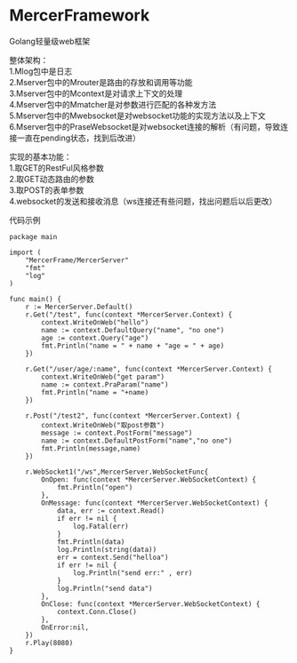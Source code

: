 # MercerFramework

Golang轻量级web框架  
  
整体架构：  
1.Mlog包中是日志  
2.Mserver包中的Mrouter是路由的存放和调用等功能  
3.Mserver包中的Mcontext是对请求上下文的处理  
4.Mserver包中的Mmatcher是对参数进行匹配的各种发方法  
5.Mserver包中的Mwebsocket是对websocket功能的实现方法以及上下文  
6.Mserver包中的PraseWebsocket是对websocket连接的解析（有问题，导致连接一直在pending状态，找到后改进）  
  
实现的基本功能：  
 1.取GET的RestFul风格参数  
 2.取GET动态路由的参数  
 3.取POST的表单参数  
 4.websocket的发送和接收消息（ws连接还有些问题，找出问题后以后更改）  
  
代码示例 
  
```Golang
package main

import (
	"MercerFrame/MercerServer"
	"fmt"
	"log"
)

func main() {
	r := MercerServer.Default()
	r.Get("/test", func(context *MercerServer.Context) {
		context.WriteOnWeb("hello")
		name := context.DefaultQuery("name", "no one")
		age := context.Query("age")
		fmt.Println("name = " + name + "age = " + age)
	})

	r.Get("/user/age/:name", func(context *MercerServer.Context) {
		context.WriteOnWeb("get param")
		name := context.PraParam("name")
		fmt.Println("name = "+name)
	})

	r.Post("/test2", func(context *MercerServer.Context) {
		context.WriteOnWeb("取post参数")
		message := context.PostForm("message")
		name := context.DefaultPostForm("name","no one")
		fmt.Println(message,name)
	})

	r.WebSocket1("/ws",MercerServer.WebSocketFunc{
		OnOpen: func(context *MercerServer.WebSocketContext) {
			fmt.Println("open")
		},
		OnMessage: func(context *MercerServer.WebSocketContext) {
			data, err := context.Read()
			if err != nil {
				log.Fatal(err)
			}
			fmt.Println(data)
			log.Println(string(data))
			err = context.Send("helloa")
			if err != nil {
				log.Println("send err:" , err)
			}
			log.Println("send data")
		},
		OnClose: func(context *MercerServer.WebSocketContext) {
			context.Conn.Close()
		},
		OnError:nil,
	})
	r.Play(8080)
}

```
